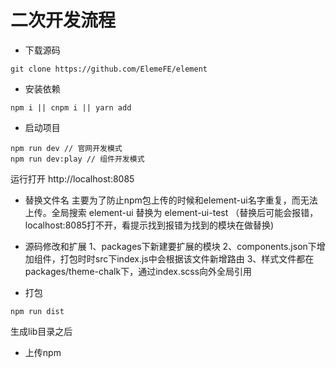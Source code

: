# 二次开发流程

- 下载源码
```git
git clone https://github.com/ElemeFE/element
```
- 安装依赖
```npm
npm i || cnpm i || yarn add
```
- 启动项目
```npm
npm run dev // 官网开发模式
npm run dev:play // 组件开发模式
```
运行打开 http://localhost:8085

- 替换文件名
  主要为了防止npm包上传的时候和element-ui名字重复，而无法上传。全局搜索 element-ui 替换为 element-ui-test （替换后可能会报错，localhost:8085打不开，看提示找到报错为找到的模块在做替换)

- 源码修改和扩展
    1、packages下新建要扩展的模块
    2、components.json下增加组件，打包时时src下index.js中会根据该文件新增路由
    3、样式文件都在packages/theme-chalk下，通过index.scss向外全局引用
- 打包
```npm
npm run dist
```
生成lib目录之后

- 上传npm